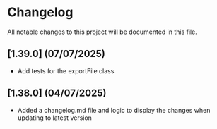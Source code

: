 # Changelog

All notable changes to this project will be documented in this file.

## [1.39.0] (07/07/2025)
- Add tests for the exportFile class

## [1.38.0] (04/07/2025)
- Added a changelog.md file and logic to display the changes when updating to latest version